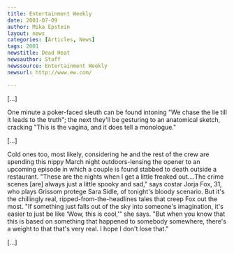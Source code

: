 ```yaml
---
title: Entertainment Weekly
date: 2001-07-09
author: Mika Epstein
layout: news
categories: [Articles, News]
tags: 2001
newstitle: Dead Heat  
newsauthor: Staff  
newssource: Entertainment Weekly  
newsurl: http://www.ew.com/  

---
```

[...]

One minute a poker-faced sleuth can be found intoning "We chase the lie till it leads to the truth"; the next they'll be gesturing to an anatomical sketch, cracking "This is the vagina, and it does tell a monologue."

[...]

Cold ones too, most likely, considering he and the rest of the crew are spending this nippy March night outdoors-lensing the opener to an upcoming episode in which a couple is found stabbed to death outside a restaurant. "These are the nights when I get a little freaked out....The crime scenes [are] always just a little spooky and sad," says costar Jorja Fox, 31, who plays Grissom protege Sara Sidle, of tonight's bloody scenario. But it's the chillingly real, ripped-from-the-headlines tales that creep Fox out the most. "If something just falls out of the sky into someone's imagination, it's easier to just be like &#8216;Wow, this is cool,'" she says. "But when you know that this is based on something that happened to somebody somewhere, there's a weight to that that's very real. I hope I don't lose that." 

[...]

